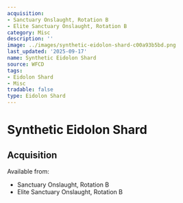 ```yaml
---
acquisition:
- Sanctuary Onslaught, Rotation B
- Elite Sanctuary Onslaught, Rotation B
category: Misc
description: ''
image: ../images/synthetic-eidolon-shard-c00a93b5bd.png
last_updated: '2025-09-17'
name: Synthetic Eidolon Shard
source: WFCD
tags:
- Eidolon Shard
- Misc
tradable: false
type: Eidolon Shard
---
```


# Synthetic Eidolon Shard

## Acquisition

Available from:
- Sanctuary Onslaught, Rotation B
- Elite Sanctuary Onslaught, Rotation B

